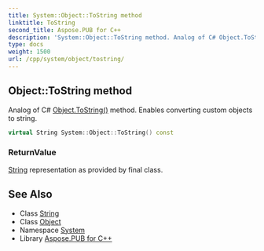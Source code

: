 ```yaml
---
title: System::Object::ToString method
linktitle: ToString
second_title: Aspose.PUB for C++
description: 'System::Object::ToString method. Analog of C# Object.ToString() method. Enables converting custom objects to string in C++.'
type: docs
weight: 1500
url: /cpp/system/object/tostring/
---
```

## Object::ToString method


Analog of C# [Object.ToString()](./) method. Enables converting custom objects to string.

```cpp
virtual String System::Object::ToString() const
```


### ReturnValue

[String](../../string/) representation as provided by final class.

## See Also

* Class [String](../../string/)
* Class [Object](../)
* Namespace [System](../../)
* Library [Aspose.PUB for C++](../../../)
